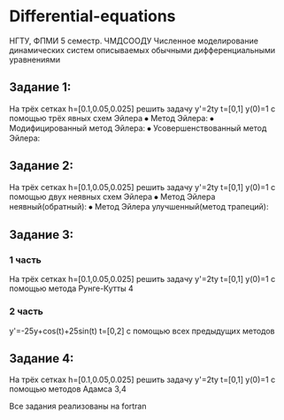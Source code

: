 # Differential-equations
НГТУ, ФПМИ 5 семестр. ЧМДСООДУ Численное моделирование динамических систем описываемых обычными дифференциальными уравнениями


## Задание 1:
На трёх сетках h=[0.1,0.05,0.025] решить задачу
y'=2ty
t=[0,1]
y(0)=1
с помощью трёх явных схем Эйлера
⦁	Метод Эйлера:
⦁	Модифицированный метод Эйлера:
⦁	Усовершенствованный метод Эйлера:

## Задание 2:
На трёх сетках h=[0.1,0.05,0.025] решить задачу
y'=2ty
t=[0,1]
y(0)=1
с помощью двух неявных схем Эйлера
⦁	Метод Эйлера неявный(обратный):
⦁	Метод Эйлера улучшенный(метод трапеций):

## Задание 3:
### 1 часть
На трёх сетках h=[0.1,0.05,0.025] решить задачу
y'=2ty
t=[0,1]
y(0)=1
с помощью метода Рунге-Кутты 4
### 2 часть 
y'=-25y+cos(t)+25sin(t)
t=[0,2]
с помощью всех предыдущих методов

## Задание 4:
На трёх сетках h=[0.1,0.05,0.025] решить задачу
y'=2ty
t=[0,1]
y(0)=1
с помощью методов Адамса 3,4




Все задания реализованы на fortran
